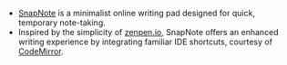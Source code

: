 * [SnapNote](https://daniel-chou-rainho.github.io/SnapNote/) is a minimalist online writing pad designed for quick, temporary note-taking.
* Inspired by the simplicity of [zenpen.io](https://zenpen.io), SnapNote offers an enhanced writing experience by integrating familiar IDE shortcuts, courtesy of [CodeMirror](https://codemirror.net/).
